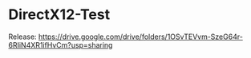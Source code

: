 # DirectX12-Test

Release: https://drive.google.com/drive/folders/1OSvTEVvm-SzeG64r-6RIiN4XR1ifHvCm?usp=sharing
